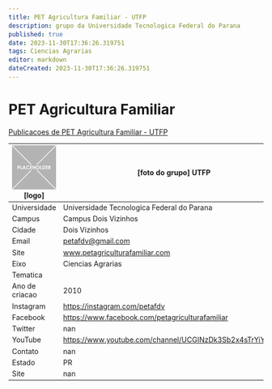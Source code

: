 ```yaml
---
title: PET Agricultura Familiar - UTFP
description: grupo da Universidade Tecnologica Federal do Parana
published: true
date: 2023-11-30T17:36:26.319751
tags: Ciencias Agrarias
editor: markdown
dateCreated: 2023-11-30T17:36:26.319751
---
```


# PET Agricultura Familiar

[Publicacoes de PET Agricultura Familiar - UTFP](/atividade/43PETAgriculturaFamiliarUTFP/feed.md)

| ![placeholder.png](/placeholder.png) [logo] | [foto do grupo] UTFP         |
| ------------------------------------------- | ------------------------------------------------- |
| Universidade                                | Universidade Tecnologica Federal do Parana      |
| Campus                                      | Campus Dois Vizinhos            |
| Cidade                                      | Dois Vizinhos             |
| Email                                       | petafdv@gmail.com             |
| Site                                        | www.petagriculturafamiliar.com              |
| Eixo                                        | Ciencias Agrarias              |
| Tematica                                    |           |
| Ano de criacao                              | 2010        |
| Instagram                                   | https://instagram.com/petafdv         |
| Facebook                                    | https://www.facebook.com/petagriculturafamiliar          |
| Twitter                                     | nan           |
| YouTube                                     | https://www.youtube.com/channel/UCGINzDk3Sb2x4sTrYiYw0YA           |
| Contato                                     | nan         |
| Estado                                      |  PR            |
| Site                                        | nan |

